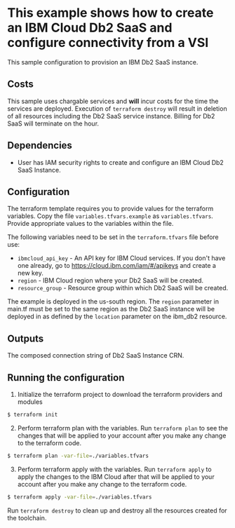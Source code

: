 # This example shows how to create an IBM Cloud Db2 SaaS and configure connectivity from a VSI

This sample configuration to provision an IBM Db2 SaaS instance. 

## Costs

This sample uses chargable services and **will** incur costs for the time the services are deployed. Execution of `terraform destroy` will result in deletion of all resources including the Db2 SaaS service instance. Billing for Db2 SaaS will terminate on the hour. 


## Dependencies

- User has IAM security rights to create and configure an IBM Cloud Db2 SaaS Instance.

## Configuration 

The terraform template requires you to provide values for the terraform variables. 
Copy the file `variables.tfvars.example` as `variables.tfvars`. Provide appropriate values to the variables within the file. 

The following variables need to be set in the `terraform.tfvars` file before use:

* `ibmcloud_api_key` - An API key for IBM Cloud services. If you don't have one already, go to https://cloud.ibm.com/iam/#/apikeys and create a new key.
* `region` - IBM Cloud region where your Db2 SaaS will be created.
* `resource_group` - Resource group within which Db2 SaaS will be created.


The example is deployed in the us-south region. The `region` parameter in main.tf must be set to the same region as the Db2 SaaS instance will be deployed in as defined by the `location` parameter on the ibm_db2 resource. 

## Outputs 

The composed connection string of Db2 SaaS Instance CRN.


## Running the configuration 
1. Initialize the terraform project to download the terraform providers and modules
```bash
$ terraform init
```
2. Perform terraform plan with the variables. Run `terraform plan` to see the changes that will be applied to your account after you make any change to the terraform code. 
```bash
$ terraform plan -var-file=./variables.tfvars
```

3. Perform terraform apply with the variables. Run `terraform apply` to apply the changes to the IBM Cloud after that will be applied to your account after you make any change to the terraform code. 

```bash
$ terraform apply -var-file=./variables.tfvars
```

Run `terraform destroy` to clean up and destroy all the resources created for the toolchain.
